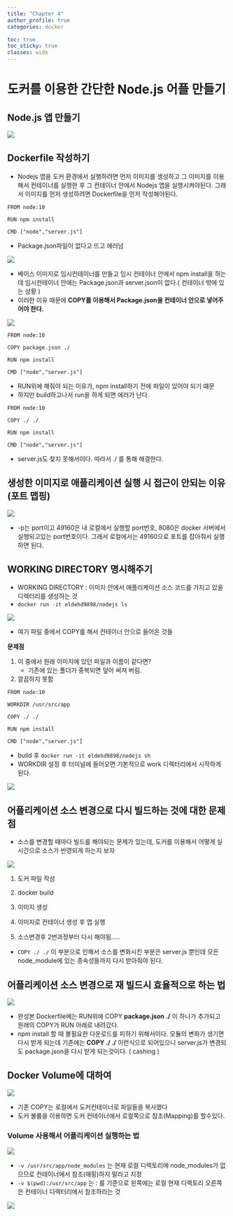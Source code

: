 ```yaml
---
title: "Chapter 4"
author_profile: true
categories: docker

toc: true
toc_sticky: true
classes: wide 
---
```




# 도커를 이용한 간단한 Node.js 어플 만들기

## Node.js 앱 만들기

![](../../images/2023-03-22-docker-4/2023-03-29-11-16-18-image.png)

## Dockerfile 작성하기

- Nodejs 앱을 도커 환경에서 실행하려면 먼저 이미지를 생성하고 그 이미지를 이용해서 컨테이너를 실행한 후 그 컨테이너 안에서 Nodejs 앱을 실행시켜야된다. 그래서 이미지를 먼저 생성하려면 Dockerfile을 먼저 작성해야된다.

```docker
FROM node:10

RUN npm install

CMD ["node","server.js"]
```

- Package.json파일이 없다고 뜨고 에러남

![](../../images/2023-03-22-docker-4/2023-03-29-11-17-01-image.png)

- 베이스 이미지로 임시컨테이너를 만들고 임시 컨테이너 안에서 npm install을 하는데 임시컨테이너 안에는 Package.json과 server.json이 없다.( 컨테이너 밖에 있는 상황 )
- 이러한 이유 때문에 **COPY를 이용해서 Package.json을 컨테이너 안으로 넣어주어야 한다.**

![](../../images/2023-03-22-docker-4/2023-03-29-11-17-33-image.png)

```docker
FROM node:10

COPY package.json ./

RUN npm install

CMD ["node","server.js"]
```

- RUN위에 해줘야 되는 이유가, npm install하기 전에 파일이 있어야 되기 떄문
- 하지만 build하고나서 run을 하게 되면 에러가 난다.

```docker
FROM node:10

COPY ./ ./

RUN npm install

CMD ["node","server.js"]
```

- server.js도 찾지 못해서이다. 따라서 ./ 를 통해 해결한다.



## 생성한 이미지로 애플리케이션 실행 시 접근이 안되는 이유(포트 맵핑)

![](../../images/2023-03-22-docker-4/2023-03-29-11-18-07-image.png)

- -p는 port이고 49160은 내 로컬에서 실행할 port번호, 8080은 docker 서버에서 실행되고있는 port번호이다. 그래서 로컬에서는 49160으로 포트를 잡아줘서 실행하면 된다.



## WORKING DIRECTORY 명시해주기

- WORKING DIRECTORY : 이미지 안에서 애플리케이션 소스 코드를 가지고 있을 디렉터리를 생성하는 것
- `docker run -it eldehd9898/nodejs ls`

![](../../images/2023-03-22-docker-4/2023-03-29-11-18-38-image.png)

- 여기 파일 중에서 COPY를 해서 컨테이너 안으로 들어온 것들

**문제점**

1. 이 중에서 원래 이미지에 있던 파일과 이름이 같다면?
   - 기존에 있는 폴더가 중복되면 덮어 써져 버림.
2. 깔끔하지 못함

```docker
FROM node:10

WORKDIR /usr/src/app

COPY ./ ./

RUN npm install

CMD ["node","server.js"]
```

- build 후 `docker run -it eldehd9898/nodejs sh`
- WORKDIR 설정 후 터미널에 들어오면 기본적으로 work 디렉터리에서 시작하게 된다.

![](../../images/2023-03-22-docker-4/2023-03-29-11-19-32-image.png)

## 어플리케이션 소스 변경으로 다시 빌드하는 것에 대한 문제점

- 소스를 변경할 때마다 빌드를 해야되는 문제가 있는데, 도커를 이용해서 어떻게 실시간으로 소스가 반영되게 하는지 보자

![](../../images/2023-03-22-docker-4/2023-03-29-11-19-53-image.png)

1. 도커 파일 작성

2. docker build

3. 이미지 생성

4. 이미지로 컨테이너 생성 후 앱 실행

5. 소스변경후 2번과정부터 다시 해야됨…..
- `COPY ./ ./` 이 부분으로 인해서 소스를 변화시킨 부분은 server.js 뿐인데 모든 node_module에 있는 종속성들까지 다시 받아줘야 된다.



## 어플리케이션 소스 변경으로 재 빌드시 효율적으로 하는 법

![](../../images/2023-03-22-docker-4/2023-03-29-11-20-21-image.png)

- 완성본 Dockerfile에는 RUN위에 COPY **package.json ./** 이 하나가 추가되고 원래의 COPY가 RUN 아래로 내려갔다.
- npm install 할 때 불필요한 다운로드를 피하기 위해서이다. 모듈의 변화가 생기면 다시 받게 되는데 기존에는 **COPY ./ ./** 이런식으로 되어있으니 server.js가 변경되도 package.json을 다시 받게 되는것이다. ( cashing )



## Docker Volume에 대하여

![](../../images/2023-03-22-docker-4/2023-03-29-11-20-50-image.png)

- 기존 COPY는 로컬에서 도커컨테이너로 파일들을 복사했다
- 도커 볼륨을 이용하면 도커 컨테이너에서 로컬쪽으로 참조(Mapping)를 할수있다.



### Volume 사용해서 어플리케이션 실행하는 법

![](../../images/2023-03-22-docker-4/2023-03-29-11-21-11-image.png)

- `-v /usr/src/app/node_modules` 는 현재 로컬 디렉토리에 node_modules가 없으므로 컨테이너에서 참조(매핑)하지 말라고 지정
- `-v $(pwd):/usr/src/app` 는 : 를 기준으로 왼쪽에는 로컬 현재 디렉토리 오른쪽은 컨테이너 디렉터리에서 참조하라는 것

![](../../images/2023-03-22-docker-4/2023-03-29-11-21-25-image.png)
